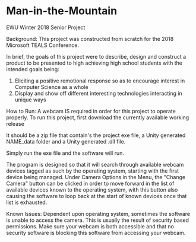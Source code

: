 # Man-in-the-Mountain
EWU Winter 2018 Senior Project

Background:
This project was constructed from scratch for the 2018 Microsoft TEALS Conference.

In brief, the goals of this project were to describe, design and construct a product to be presented to high achieving high school students with the intended goals being:
1. Eliciting a positive remotional response so as to encourage interest in Computer Science as a whole
2. Display and show off different interesting technologies interacting in unique ways


How to Run:
A webcam IS required in order for this project to operate properly.
To run this project, first download the currently available working release

It should be a zip file that contain's the project exe file, a Unity generated NAME_data folder and a Unity generated .dll file.

Simply run the exe file and the software will run.

The program is designed so that it will search through available webcam devices tagged as such by the operating system, starting with the first device being managed. Under Camera Options in the Menu, the "Change Camera" button can be clicked in order to move forward in the list of available devices known to the operating system, with this button also causing the software to loop back at the start of known devices once that list is exhausted.


Known Issues:
Dependent upon operating system, sometimes the software is unable to access the camera. This is usually the result of security based permissions. Make sure your webcam is both accessible and that no security software is blocking this software from accessing your webcam.
